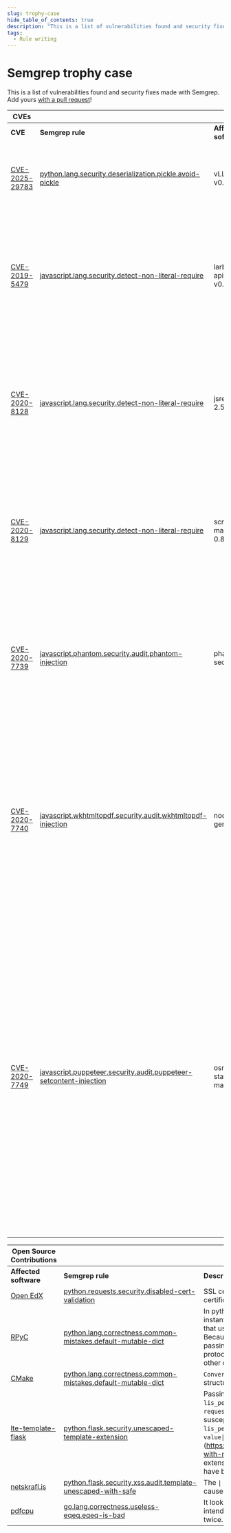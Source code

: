 ```yaml
---
slug: trophy-case
hide_table_of_contents: true
description: "This is a list of vulnerabilities found and security fixes made with Semgrep."
tags:
  - Rule writing
---
```


# Semgrep trophy case

This is a list of vulnerabilities found and security fixes made with Semgrep.
Add yours [with a pull request](https://github.com/semgrep/semgrep-docs/blob/main/docs/trophy-case.md)!

|CVEs	|	|	|	|
|---	|---	|---	|---	|
|**CVE**	|**Semgrep rule**	|**Affected software**	|**Description**	|
|[CVE-2025-29783](https://nvd.nist.gov/vuln/detail/CVE-2025-29783)	|[python.lang.security.deserialization.pickle.avoid-pickle](https://semgrep.dev/r?q=python.lang.security.deserialization.pickle.avoid-pickle)	|vLLM < v0.8.2	|Unsafe deserialization allowed execution of remote code on distributed hosts using Mooncake. |
|[CVE-2019-5479](https://nvd.nist.gov/vuln/detail/CVE-2019-5479)	|[javascript.lang.security.detect-non-literal-require](https://semgrep.dev/r?q=javascript.lang.security.detect-non-literal-require)	|larbitbase-api < v0.5.5	|An unintended require vulnerability in &lt;v0.5.5 larvitbase-api may allow an attacker to load arbitrary non-production code (JavaScript file).	|
|[CVE-2020-8128](https://nvd.nist.gov/vuln/detail/CVE-2020-8128)	|[javascript.lang.security.detect-non-literal-require](https://semgrep.dev/r?q=javascript.lang.security.detect-non-literal-require)	|jsreport < 2.5.0	|An unintended require and server-side request forgery vulnerabilities in jsreport version 2.5.0 and earlier allow attackers to execute arbitrary code.	|
|[CVE-2020-8129](https://nvd.nist.gov/vuln/detail/CVE-2020-8129)	|[javascript.lang.security.detect-non-literal-require](https://semgrep.dev/r?q=javascript.lang.security.detect-non-literal-require)	|script-manager < 0.8.6	|An unintended require vulnerability in script-manager npm package version 0.8.6 and earlier may allow attackers to execute arbitrary code.	|
|[CVE-2020-7739](https://nvd.nist.gov/vuln/detail/CVE-2020-7739)	|[javascript.phantom.security.audit.phantom-injection](https://semgrep.dev/r?q=javascript.phantom.security.audit.phantom-injection)	|phantomjs-seo	|This affects all versions of package phantomjs-seo. It is possible for an attacker to craft a URL that will be passed to a PhantomJS instance allowing for an SSRF attack.	|
|[CVE-2020-7740](https://nvd.nist.gov/vuln/detail/CVE-2020-7740)	|[javascript.wkhtmltopdf.security.audit.wkhtmltopdf-injection](https://semgrep.dev/r?q=javascript.wkhtmltopdf.security.audit.wkhtmltopdf-injection)	|node-pdf-generator	|This affects all versions of package node-pdf-generator. Due to lack of user input validation and sanitization done to the content given to node-pdf-generator, it is possible for an attacker to craft a URL that will be passed to an external server allowing an SSRF attack.	|
|[CVE-2020-7749](https://nvd.nist.gov/vuln/detail/CVE-2020-7749)	|[javascript.puppeteer.security.audit.puppeteer-setcontent-injection](https://semgrep.dev/r?q=javascript.puppeteer.security.audit.puppeteer-setcontent-injection)	|osm-static-maps	|This affects all versions of package osm-static-maps. User input given to the package is passed directly to a template without escaping (`{{{ ... }}}`). As such, it is possible for an attacker to inject arbitrary HTML/JS code and depending on the context. It will be outputted as an HTML on the page which gives opportunity for XSS or rendered on the server (puppeteer) which also gives opportunity for SSRF and Local File Read.	|

<!--
|[CVE-2020-8492](https://nvd.nist.gov/vuln/detail/CVE-2020-8492)	|[contrib.dlint.redos.dlint-catastrophic-redos](https://semgrep.dev/r?q=contrib.dlint.redos.dlint-catastrophic-redos)	|Python 2.7-2.717, 3.7-3.5.9, 3.6-3.6.10, 3.7-3.7.6, and 3.8-3.8.1	|Python 2.7 through 2.7.17, 3.5 through 3.5.9, 3.6 through 3.6.10, 3.7 through 3.7.6, and 3.8 through 3.8.1 allows an HTTP server to conduct Regular Expression Denial of Service (ReDoS) attacks against a client because of `urllib.request`.`AbstractBasicAuthHandler` catastrophic backtracking.	|
|[CVE-2020-6817](https://github.com/advisories/GHSA-vqhp-cxgc-6wmm)	|[contrib.dlint.redos.dlint-catastrophic-redos](https://semgrep.dev/r?q=contrib.dlint.redos.dlint-catastrophic-redos)	|Mozilla Bleach < 3.1.4	|`bleach.clean` behavior parsing style attributes could result in a regular expression denial of service (ReDoS). Calls to `bleach.clean` with an allowed tag with an allowed `style` attribute are vulnerable to ReDoS.	|
-->

| Open Source Contributions                                                                                                                                             |                                                                                                                                                                                                                                                                                                                                                                                                                                                                                                     |                                                                                                                                                                                                                                                                                                                                                                                                                        |
| ---                                                                                                                                                                   | ---                                                                                                                                                                                                                                                                                                                                                                                                                                                                                                 | ---                                                                                                                                                                                                                                                                                                                                                                                                                    |
| **Affected software**                                                                                                                                                 | **Semgrep rule**                                                                                                                                                                                                                                                                                                                                                                                                                                                                                    | **Description**                                                                                                                                                                                                                                                                                                                                                                                                        |
| [Open EdX](https://github.com/edx/edx-platform/commit/3f1220276d72cada2d4aa5f812768a3dff6e711a#diff-4e1bff4f8c5f8ff3ffb5aad2c61aa9433876ba2462c62f22488f2382457a84ae) | [python.requests.security.disabled-cert-validation](https://semgrep.dev/r?q=python.requests.security.disabled-cert-validation)                       | SSL certification is disabled in order to accept self-signed certificates.                                                                                                                                                                                                                                                                                                                                              |
| [RPyC](https://github.com/tomerfiliba-org/rpyc/pull/376)                                                                                                              | [python.lang.correctness.common-mistakes.default-mutable-dict](https://semgrep.dev/r?q=python.lang.correctness.common-mistakes.default-mutable-dict) | In python, the default values of function parameters are instantiated at function definition time. All calls to that function that use the default value all point to the same global object. Because of this, two instances of Server (initialized without passing in a protocol_config option) actually share the same protocol_config. So modifying one server's config affects the other ones.                     |
| [CMake](https://gitlab.kitware.com/cmake/cmake/-/merge_requests/4432)                                                                                                 | [python.lang.correctness.common-mistakes.default-mutable-dict](https://semgrep.dev/r?q=python.lang.correctness.common-mistakes.default-mutable-dict) | `ConvertMSBuildXMLToJSON`: Fix python mutable default data structure                                                                                                                                                                                                                                                                                                                                                   |
| [lte-template-flask](https://github.com/ucfopen/lti-template-flask/pull/13)                                                                                           | [python.flask.security.unescaped-template-extension](https://semgrep.dev/r?q=python.flask.security.unescaped-template-extension)                     | Passing the host parameter to your jinja template in `views.py:63`. `lis_person_name_full` comes from `request.form.get('lis_person_name_full')`. This line may be susceptible to XSS attacks. I went ahead and html-escaped the `lis_person_name_full` variable in `launch.htm.j2` file using the `{{ value\|e }}` pattern in Jinja. (https://jinja.palletsprojects.com/en/2.10.x/templates/#working-with-manual-escaping). Note that if your template file extensions ended with `.html`, `.htm`, `.xml`, or `.xhtml`, they would have been automatically html escaped. |
| [netskrafl.is](https://github.com/mideind/Netskrafl/pull/76)                                                                                                          | [python.flask.security.xss.audit.template-unescaped-with-safe](https://semgrep.dev/r?q=python.flask.security.xss.audit.template-unescaped-with-safe) | The `\| safe` filter from `from_url` in the `userprefs.html` template causes XSS.|
| [pdfcpu](https://github.com/pdfcpu/pdfcpu/pull/200)                                                                                                                   | [go.lang.correctness.useless-eqeq.eqeq-is-bad](https://semgrep.dev/r?q=go.lang.correctness.useless-eqeq.eqeq-is-bad)                                 | It looks like this test case in `pkg/pdfcpu/image_test.go` was intending to compare `bb1` with `bb2`, but it was comparing `bb1` twice.                                                                                                                                                                                                                                                                                |


<!-- 
The contrib.dlint.redos.dlint-catastrophic-redos rule does not have any rule superseding it in registry. And it appears to be a Bento rule in conjunction with dlint, not a Semgrep one.
https://semgrep.dev/blog/2020/improving-redos-detection-with-dlint-and-r2c/

| [Poetry](https://github.com/python-poetry/poetry/issues/1902)                 | [contrib.dlint.redos.dlint-catastrophic-redos](https://semgrep.dev/r?q=contrib.dlint.redos.dlint-catastrophic-redos)                                 | This ReDoS occurs due to `r"(?:(?P<user>.+)@)*"` in both expressions. This is due to [nested quantifiers](https://www.regular-expressions.info/redos.html) with overlapping character space.                                                                                                                                                                                                                           |
| [Colorama](https://github.com/tartley/colorama/issues/247)                    | [contrib.dlint.redos.dlint-catastrophic-redos](https://semgrep.dev/r?q=contrib.dlint.redos.dlint-catastrophic-redos)                                 | The ReDoS occurs due to `'\001?\033\\]((?:.\                                                                                                                                                                                                                                                                                                                                                                           | ;)*?)(\x07)\002?'`. In particular, this portion of the expression: `(?:.\                                                                                                                                                                                  | ;)*`. This is due to [mutually inclusive alternation](https://www.regular-expressions.info/redos.html) within a quantifier. Since `.` and `;` have character overlap.         |
| [Bottle](https://github.com/bottlepy/bottle/issues/1194)                      | [contrib.dlint.redos.dlint-catastrophic-redos](https://semgrep.dev/r?q=contrib.dlint.redos.dlint-catastrophic-redos)                                 | A special subject string can be crafted to cause it to catastrophic backtracking. The culprit here is this portion of the expression: `((?:\\\\.\                                                                                                                                                                                                                                                                      | [^\\\\>]+)+)?`. Due to [mutually inclusive alternation](https://www.regular-expressions.info/redos.html), a long string of dots (`.`) will backtrack this expression.                                                                                      |
| [Splunk SDK Python](https://github.com/splunk/splunk-sdk-python/issues/309)   | [contrib.dlint.redos.dlint-catastrophic-redos](https://semgrep.dev/r?q=contrib.dlint.redos.dlint-catastrophic-redos)                                 | The finding in `internals.py` at line 235 occurs due to `(?:\\.\                                                                                                                                                                                                                                                                                                                                                       | ""\                                                                                                                                                                                                                                                        | [^"])+`. This is due to [mutually inclusive alternation](https://www.regular-expressions.info/redos.html) within a quantifier. Since `\\.` and `[^"]` have character overlap. |
| [requests-gssapi](https://github.com/pythongssapi/requests-gssapi/pull/22)    | [contrib.dlint.redos.dlint-catastrophic-redos](https://semgrep.dev/r?q=contrib.dlint.redos.dlint-catastrophic-redos)                                 | Denial-of-service (DoS) bug in `requests_kerberos.kerberos_._negotiate_value`. In particular, the `(?:.*,)*` portion of the regular expression causes catastrophic backtracking. Since "." and "," overlap and there are nested quantifiers we can cause catastrophic backtracking by repeating a comma. This means a server can send a specially crafted header along with an HTTP 401 and cause a DoS on the client. |
-->
